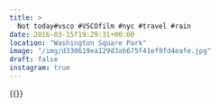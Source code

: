 ```yaml
---
title: >
  Not today#vsco #VSCOfilm #nyc #travel #rain
date: 2016-03-15T19:29:31+00:00
location: "Washington Square Park"
image: "/img/d330619ea129d3ab675f41ef9fd4eafe.jpg"
draft: false
instagram: true
---
```


{{<photo src="/img/d330619ea129d3ab675f41ef9fd4eafe.jpg">}}
